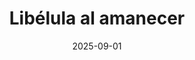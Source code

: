 ---
title: "Libélula al amanecer"
src: "/photos/mocespider1.webp"
srcs: ["/photos/mocespider2.webp"]
alt: "Sympetrum fonscolombii al amanecer, posada sobre un junco"
w: 2560
h: 1440
date: 2025-09-01
category: wildlife
tags: ["libélula", "odonata", "amanecer"]
featured: true
---